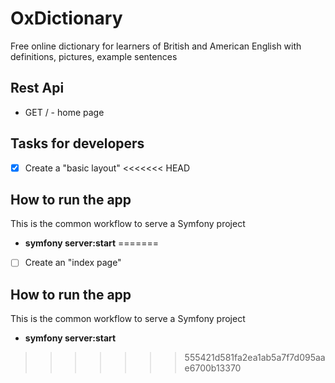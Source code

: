 # OxDictionary
 Free online dictionary for learners of British and American English with definitions, pictures, example sentences

## Rest Api
 * GET / - home page

## Tasks for developers
- [x]  Create a "basic layout"
<<<<<<< HEAD

## How to run the app
 This is the common workflow to serve a Symfony project
 * **symfony server:start**
=======
- [ ]  Create an "index page"

## How to run the app
 This is the common workflow to serve a Symfony project
 * **symfony server:start**
>>>>>>> 555421d581fa2ea1ab5a7f7d095aae6700b13370
